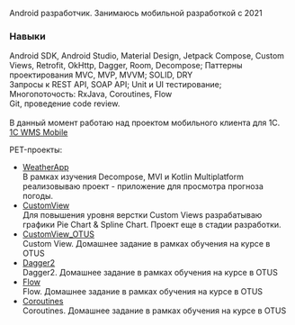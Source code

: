 Android разработчик. Занимаюсь мобильной разработкой с 2021 

### Навыки
Android SDK, Android Studio, Material Design, Jetpack Compose, Custom Views, Retrofit, OkHttp, Dagger, Room, Decompose; Паттерны проектирования MVC, MVP, MVVM; SOLID, DRY
\
Запросы к REST API, SOAP API; Unit и UI тестирование;
\
Многопоточость: RxJava, Coroutines, Flow
\
Git, проведение code review.
\
\
В данный момент работаю над проектом мобильного клиента для 1С. 
\
[1C WMS Mobile](https://tsd.agent5.ru/)

PET-проекты:

- [WeatherApp](https://github.com/firkatdavletov/WeatherApp)
\
В рамках изучения Decompose, MVI и Kotlin Multiplatform реализовываю проект - приложение для просмотра прогноза погоды.
- [CustomView](https://github.com/firkatdavletov/CustomView)
\
Для повышения уровня верстки Custom Views разрабатываю графики Pie Chart & Spline Chart. Проект еще в стадии разработки.
- [CustomView_OTUS](https://github.com/firkatdavletov/HomeWork_07)
\
Custom View. Домашнее задание в рамках обучения на курсе в OTUS
- [Dagger2](https://github.com/firkatdavletov/Dagger2Homework)
\
Dagger2. Домашнее задание в рамках обучения на курсе в OTUS
- [Flow](https://github.com/firkatdavletov/FlowHomework)
\
Flow. Домашнее задание в рамках обучения на курсе в OTUS
- [Coroutines](https://github.com/firkatdavletov/Coroutines-Homework)
\
Coroutines. Домашнее задание в рамках обучения на курсе в OTUS

